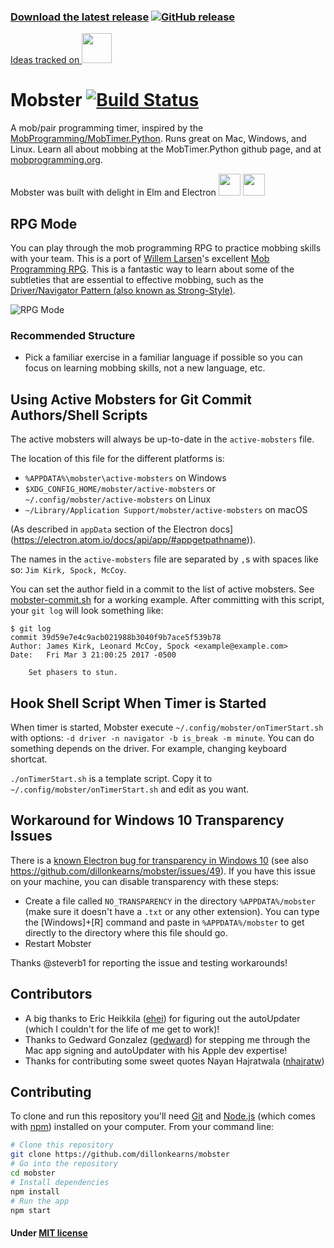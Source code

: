 ### **[Download the latest release](https://github.com/dillonkearns/mobster/releases/latest)** [![GitHub release](https://img.shields.io/github/release/dillonkearns/mobster.svg?style=flat-square)](https://github.com/dillonkearns/mobster/releases/latest)
<a href="https://trello.com/b/QWb0iO8j/mobster">Ideas tracked on <img src="/trello.png" width="48"></a>  
# Mobster [![Build Status](https://img.shields.io/travis/dillonkearns/mobster/master.svg?style=flat-square)](https://travis-ci.org/dillonkearns/mobster)

A mob/pair programming timer, inspired by the [MobProgramming/MobTimer.Python](https://github.com/MobProgramming/MobTimer.Python). Runs great on Mac, Windows, and Linux. Learn all about mobbing at the MobTimer.Python github page, and at [mobprogramming.org](http://mobprogramming.org/).

Mobster was built with delight in Elm and Electron <a href="http://elm-lang.org"><img src="https://avatars0.githubusercontent.com/u/4359353?v=3&s=280" height="35" /></a> <a href="http://electron.atom.io"><img src="https://camo.githubusercontent.com/79904b8ba0d1bce43022bbd5710f0ea1db33f54f/68747470733a2f2f7261776769742e636f6d2f73696e647265736f726875732f617765736f6d652d656c656374726f6e2f6d61737465722f656c656374726f6e2d6c6f676f2e737667" height="35"></img></a>

## RPG Mode
You can play through the mob programming RPG to practice mobbing skills with your team. This is a port of [Willem Larsen](https://github.com/willemlarsen)'s excellent [Mob Programming RPG](https://github.com/willemlarsen/mobprogrammingrpg). This is a fantastic way to learn about some of the subtleties that are essential to effective mobbing, such as the [Driver/Navigator Pattern (also known as Strong-Style)](http://llewellynfalco.blogspot.com/2014/06/llewellyns-strong-style-pairing.html).

![RPG Mode](/rpg-mode.gif)

### Recommended Structure
* Pick a familiar exercise in a familiar language if possible so you can focus on learning mobbing skills, not a new language, etc.

## Using Active Mobsters for Git Commit Authors/Shell Scripts
The active mobsters will always be up-to-date in the `active-mobsters` file.

The location of this file for the different platforms is:
- `%APPDATA%\mobster\active-mobsters` on Windows
- `$XDG_CONFIG_HOME/mobster/active-mobsters` or `~/.config/mobster/active-mobsters` on Linux
- `~/Library/Application Support/mobster/active-mobsters` on macOS

(As described in `appData` section of the Electron docs](https://electron.atom.io/docs/api/app/#appgetpathname)).

The names in the `active-mobsters` file are separated by `,`s with spaces like so: `Jim Kirk, Spock, McCoy`.

You can set the author field in a commit to the list of active mobsters. See  [mobster-commit.sh](https://github.com/dillonkearns/mobster/blob/master/mobster-commit.sh) for a working example. After committing with this script, your `git log` will look something like:
```shell
$ git log
commit 39d59e7e4c9acb021988b3040f9b7ace5f539b78
Author: James Kirk, Leonard McCoy, Spock <example@example.com>
Date:   Fri Mar 3 21:00:25 2017 -0500

    Set phasers to stun.
```

## Hook Shell Script When Timer is Started
When timer is started, Mobster execute `~/.config/mobster/onTimerStart.sh` with options: `-d driver -n navigator -b is_break -m minute`.
You can do something depends on the driver.
For example, changing keyboard shortcat.

`./onTimerStart.sh` is a template script.
Copy it to `~/.config/mobster/onTimerStart.sh` and edit as you want.


## Workaround for Windows 10 Transparency Issues
There is a [known Electron bug for transparency in Windows 10](https://github.com/electron/electron/issues/9357) (see also https://github.com/dillonkearns/mobster/issues/49). If you have this issue on your machine, you can disable transparency with these steps:

* Create a file called `NO_TRANSPARENCY` in the directory `%APPDATA%/mobster` (make sure it doesn't have a `.txt` or any other extension). You can type the [Windows]+[R] command and paste in `%APPDATA%/mobster` to get directly to the directory where this file should go.
* Restart Mobster

Thanks @steverb1 for reporting the issue and testing workarounds!


## Contributors
* A big thanks to Eric Heikkila ([ehei](https://github.com/ehei)) for figuring out the
autoUpdater (which I couldn't for the life of me get to work)!
* Thanks to Gedward Gonzalez ([gedward](https://github.com/gedward)) for stepping
me through the Mac app signing and autoUpdater with his Apple dev expertise!
* Thanks for contributing some sweet quotes Nayan Hajratwala ([nhajratw](https://github.com/nhajratw))

## Contributing
To clone and run this repository you'll need [Git](https://git-scm.com) and [Node.js](https://nodejs.org/en/download/) (which comes with [npm](http://npmjs.com)) installed on your computer. From your command line:

```bash
# Clone this repository
git clone https://github.com/dillonkearns/mobster
# Go into the repository
cd mobster
# Install dependencies
npm install
# Run the app
npm start
```

#### Under [MIT license](LICENSE.md)
